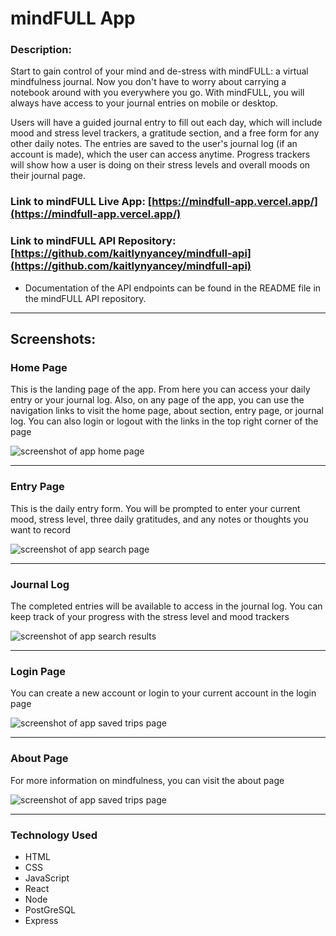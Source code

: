 # mindFULL App

### Description: 
Start to gain control of your mind and de-stress with mindFULL: a virtual mindfulness journal. Now you don't have to worry about carrying a notebook around with you everywhere you go. With mindFULL, you will always have access to your journal entries on mobile or desktop. 

Users will have a guided journal entry to fill out each day, which will include mood and stress level trackers, a gratitude section, and a free form for any other daily notes. The entries are saved to the user's journal log (if an account is made), which the user can access anytime. Progress trackers will show how a user is doing on their stress levels and overall moods on their journal page. 

### Link to mindFULL Live App: [https://mindfull-app.vercel.app/](https://mindfull-app.vercel.app/)
### Link to mindFULL API Repository: [https://github.com/kaitlynyancey/mindfull-api](https://github.com/kaitlynyancey/mindfull-api)
- Documentation of the API endpoints can be found in the README file in the mindFULL API repository. 
___
## Screenshots:

### Home Page

This is the landing page of the app. From here you can access your daily entry or your journal log. Also, on any page of the app, you can use the navigation links to visit the home page, about section, entry page, or journal log. You can also login or logout with the links in the top right corner of the page 

![screenshot of app home page](screenshots/HomePage.png)
___
### Entry Page

This is the daily entry form. You will be prompted to enter your current mood, stress level, three daily gratitudes, and any notes or thoughts you want to record

![screenshot of app search page](screenshots/SearchCategories.png)
___
### Journal Log

The completed entries will be available to access in the journal log. You can keep track of your progress with the stress level and mood trackers

![screenshot of app search results](screenshots/SearchResults.png)
___
### Login Page

You can create a new account or login to your current account in the login page

![screenshot of app saved trips page](screenshots/TripDiary.png)
___
### About Page

For more information on mindfulness, you can visit the about page

![screenshot of app saved trips page](screenshots/TripDiary.png)
___
### Technology Used
* HTML 
* CSS
* JavaScript
* React
* Node 
* PostGreSQL
* Express

